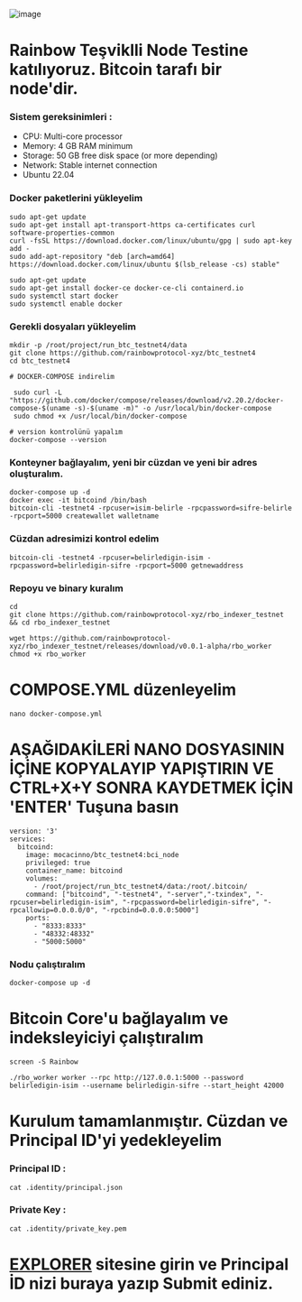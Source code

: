 ![image](https://github.com/user-attachments/assets/98a5336f-4c80-49d0-8b0a-9008b0a9dd22)

# Rainbow Teşviklli Node Testine katılıyoruz. Bitcoin tarafı bir node'dir. 

### Sistem gereksinimleri : 
- CPU: Multi-core processor
- Memory: 4 GB RAM minimum
- Storage: 50 GB free disk space (or more depending)
- Network: Stable internet connection
- Ubuntu 22.04 

### Docker paketlerini yükleyelim
```console
sudo apt-get update
sudo apt-get install apt-transport-https ca-certificates curl software-properties-common
curl -fsSL https://download.docker.com/linux/ubuntu/gpg | sudo apt-key add -
sudo add-apt-repository "deb [arch=amd64] https://download.docker.com/linux/ubuntu $(lsb_release -cs) stable"

sudo apt-get update
sudo apt-get install docker-ce docker-ce-cli containerd.io
sudo systemctl start docker
sudo systemctl enable docker
```

### Gerekli dosyaları yükleyelim
```console
mkdir -p /root/project/run_btc_testnet4/data
git clone https://github.com/rainbowprotocol-xyz/btc_testnet4
cd btc_testnet4

# DOCKER-COMPOSE indirelim

 sudo curl -L "https://github.com/docker/compose/releases/download/v2.20.2/docker-compose-$(uname -s)-$(uname -m)" -o /usr/local/bin/docker-compose
 sudo chmod +x /usr/local/bin/docker-compose

# version kontrolünü yapalım
docker-compose --version
```
### Konteyner bağlayalım, yeni bir cüzdan ve yeni bir adres oluşturalım.
```console
docker-compose up -d
docker exec -it bitcoind /bin/bash
bitcoin-cli -testnet4 -rpcuser=isim-belirle -rpcpassword=sifre-belirle -rpcport=5000 createwallet walletname
```
### Cüzdan adresimizi kontrol edelim
```console
bitcoin-cli -testnet4 -rpcuser=belirledigin-isim -rpcpassword=belirledigin-sifre -rpcport=5000 getnewaddress
```
### Repoyu ve binary kuralım
```console
cd
git clone https://github.com/rainbowprotocol-xyz/rbo_indexer_testnet && cd rbo_indexer_testnet

wget https://github.com/rainbowprotocol-xyz/rbo_indexer_testnet/releases/download/v0.0.1-alpha/rbo_worker
chmod +x rbo_worker
```
# COMPOSE.YML düzenleyelim
```console
nano docker-compose.yml
```
# AŞAĞIDAKİLERİ NANO DOSYASININ İÇİNE KOPYALAYIP YAPIŞTIRIN VE CTRL+X+Y SONRA KAYDETMEK İÇİN 'ENTER' Tuşuna basın
```console
version: '3'
services:
  bitcoind:
    image: mocacinno/btc_testnet4:bci_node
    privileged: true
    container_name: bitcoind
    volumes:
      - /root/project/run_btc_testnet4/data:/root/.bitcoin/
    command: ["bitcoind", "-testnet4", "-server","-txindex", "-rpcuser=belirledigin-isim", "-rpcpassword=belirledigin-sifre", "-rpcallowip=0.0.0.0/0", "-rpcbind=0.0.0.0:5000"]
    ports:
      - "8333:8333"
      - "48332:48332"
      - "5000:5000"
```
### Nodu çalıştıralım
```console
docker-compose up -d
```

# Bitcoin Core'u bağlayalım ve indeksleyiciyi çalıştıralım
```console
screen -S Rainbow
```
```console
./rbo_worker worker --rpc http://127.0.0.1:5000 --password belirledigin-isim --username belirledigin-sifre --start_height 42000
```

# Kurulum tamamlanmıştır. Cüzdan ve Principal ID'yi yedekleyelim
### Principal ID : 
```console
cat .identity/principal.json
```
### Private Key : 
```console
cat .identity/private_key.pem
```

# [EXPLORER](https://testnet.rainbowprotocol.xyz/explorer) sitesine girin ve Principal İD nizi buraya yazıp Submit ediniz.
